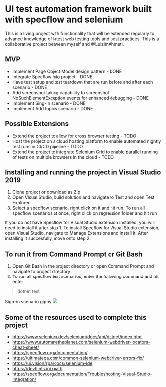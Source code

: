 # UI test automation framework built with specflow and selenium
This is a living project with functionality that will be extended regularly to advance knowledge of latest web testing tools and best practices. This is a collaborative project between myself and @LulzimAhmeti. 

## MVP
- Implement Page Object Model design pattern - DONE
- Integrate Specflow into project - DONE
- Have test setup and test teardown that are run before and after each scenario - DONE
- Add screenshot taking capability to screenshot NoSuchElementException events for enhanced debugging - DONE
- Implement Sing-in scenario - DONE
- Implement Add topics scenario - DONE

## Possible Extensions
- Extend the project to allow for cross browser testing - TODO
- Host the project on a cloud hosting platform to enable automated nightly test runs in CI/CD pipeline - TODO
- Extend the project to integrate Selenium Grid to enable parallel running of tests on multiple browsers in the cloud - TODO


## Installing and running the project in Visual Studio 2019
1. Clone project or download as Zip
2. Open Visual Studio, build solution and navigate to Test and open Test Explorer
3. Select a specflow scenario, right click on it and hit run. To run all specflow scenarios at once, right click on regression folder and hit run

If you do not have Specflow for Visual Studio extension installed, you will need to install it after step 1. To install Specflow for Visual Studio extension, open Visual Studio, navigate to Manage Extensions and install it. After installing it succesfully, move onto step 2.

## To run it from Command Prompt or Git Bash
1. Open Git Bash in the project directory or open Command Prompt and navigate to project directory
2. To run all specflow test scenarios, enter the following command and hit enter
> dotnet test

Sign-in scenario giphy
![](name-of-giphy.gif)

## Some of the resources used to complete this project
- https://www.selenium.dev/selenium/docs/api/dotnet/index.html
- https://www.automatetheplanet.com/selenium-webdriver-locators-cheat-sheet/
- https://specflow.org/documentation/
- https://ultimateqa.com/common-selenium-webdriver-errors-fix/
- https://ui.vision/rpa/docs/selenium-ide
- https://devhints.io/xpath
- https://specflow.org/documentation/Troubleshooting-Visual-Studio-Integration/

